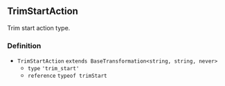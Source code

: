 TrimStartAction
---------------

Trim start action type.

### Definition

*   `TrimStartAction` `extends BaseTransformation<string, string, never>`
    *   `type` `'trim_start'`
    *   `reference` `typeof trimStart`